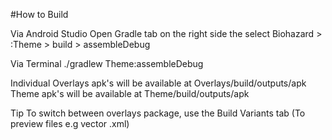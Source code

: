 #How to Build

Via Android Studio
Open Gradle tab on the right side the select 
    Biohazard > :Theme > build > assembleDebug

Via Terminal
    ./gradlew Theme:assembleDebug


Individual Overlays apk's will be available at Overlays/build/outputs/apk
Theme apk's will be available at Theme/build/outputs/apk

Tip
To switch between overlays package, use the Build Variants tab (To preview files e.g vector .xml)
